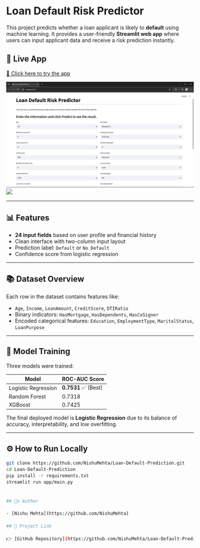 # Loan Default Risk Predictor

This project predicts whether a loan applicant is likely to **default** using machine learning. It provides a user-friendly **Streamlit web app** where users can input applicant data and receive a risk prediction instantly.


## 🚀 Live App
[🔗 Click here to try the app](https://loan-default-prediction-nishu.streamlit.app/)  

![](/images/Demo_1.png)
![](/images/Demo_2.pngs)

---
## 📊 Features

- **24 input fields** based on user profile and financial history
- Clean interface with two-column input layout
- Prediction label: `Default` or `No Default`
- Confidence score from logistic regression

---

## 📚 Dataset Overview

Each row in the dataset contains features like:

- `Age`, `Income`, `LoanAmount`, `CreditScore`, `DTIRatio`
- Binary indicators: `HasMortgage`, `HasDependents`, `HasCoSigner`
- Encoded categorical features: `Education`, `EmploymentType`, `MaritalStatus`, `LoanPurpose`

---

## 🧠 Model Training

Three models were trained:

| Model               | ROC-AUC Score |
|--------------------|---------------|
| Logistic Regression| **0.7531** ✅ (Best) |
| Random Forest       | 0.7318        |
| XGBoost             | 0.7425        |

The final deployed model is **Logistic Regression** due to its balance of accuracy, interpretability, and low overfitting.

---

## ⚙️ How to Run Locally

```bash
git clone https://github.com/NishuMehta/Loan-Default-Prediction.git
cd Loan-Default-Prediction
pip install -r requirements.txt
streamlit run app/main.py


## 🙋‍♀️ Author

- [Nishu Mehta](https://github.com/NishuMehta)

## 🔗 Project Link

👉 [GitHub Repository](https://github.com/NishuMehta/Loan-Default-Prediction)